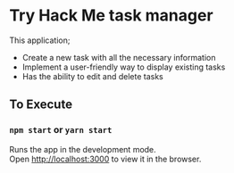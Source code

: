 # Try Hack Me task manager

This application;
 - Create a new task with all the necessary information
 - Implement a user-friendly way to display existing tasks
 - Has the ability to edit and delete tasks

## To Execute

### `npm start` or `yarn start`

Runs the app in the development mode.\
Open [http://localhost:3000](http://localhost:3000) to view it in the browser.
